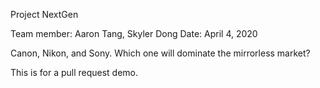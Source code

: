Project NextGen

Team member: Aaron Tang, Skyler Dong
Date: April 4, 2020

Canon, Nikon, and Sony. Which one will dominate the mirrorless market?

This is for a pull request demo.
